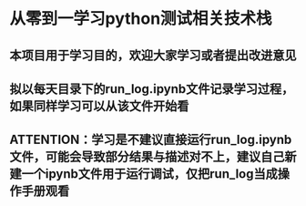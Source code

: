 # 从零到一学习python测试相关技术栈
## 本项目用于学习目的，欢迎大家学习或者提出改进意见
## 拟以每天目录下的run_log.ipynb文件记录学习过程，如果同样学习可以从该文件开始看
## ATTENTION：学习是不建议直接运行run_log.ipynb文件，可能会导致部分结果与描述对不上，建议自己新建一个ipynb文件用于运行调试，仅把run_log当成操作手册观看